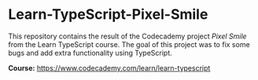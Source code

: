 # Learn-TypeScript-Pixel-Smile

<p>This repository contains the result of the Codecademy project <i>Pixel Smile</i> from the Learn TypeScript course. The goal of this project was to fix some bugs and add extra functionality using TypeScript.</p>

<b>Course:</b> <a href="https://www.codecademy.com/learn/learn-typescript" target="_blank">https://www.codecademy.com/learn/learn-typescript</a>

